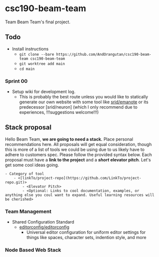 # csc190-beam-team

Team Beam Team's final project.

## Todo

- Install instructions
    - `git clone --bare https://github.com/AndOrangutan/csc190-beam-team csc190-beam-team`
    - `git worktree add main`
    - `cd main`

### Sprint 00

<!-- This is just here in case your editor has a way to list local todos, this list is easily jumpable -->
<!-- TODO: List of todo items in the README.md-->

- Setup wiki for development log.
    - This is probably the best route unless you would like to statically generate our own website with some tool like [srid/emanote](https://github.com/srid/emanote) or its predecessor [srid/neuron] (which I only recommend due to experiences, !!!suggestions welcome!!!)

## Stack proposal

Hello Beam Team, **we are going to need a stack.** Place personal recommendations here. All proposals will get equal consideration, though this is more of a list of tools we could be using due to us likely have to adhere to customers spec. Please follow the provided syntax below. Each proposal must have a **link to the project** and a ***short*** **elevator pitch**. Let's get some cool ideas going.

```
- Category of tool
    - <[linkTo/project-repo](https://github.com/LinkTo/project-repo.git)>
        - <Elevator Pitch>
        - <Optional: Links to cool documentation, examples, or anything else you coul want to expand. Useful learning resources will be cherished>
```
### Team Management

- Shared Configuration Standard
    - [editorconfig/editorconfig](https://github.com/editorconfig/editorconfig)
        - Universal editor configuration for uniform editor settings for things like spaces, character sets, indention style, and more

### Node Based Web Stack
